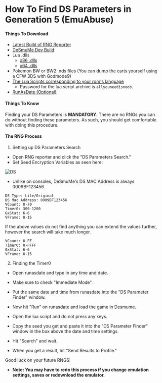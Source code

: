 # How To Find DS Parameters in Generation 5 (EmuAbuse)

#### Things To Download

- [Latest Build of RNG Reporter](https://ci.appveyor.com/project/Admiral-Fish/rngreporter/build/artifacts)
- [DeSmuMe Dev Build](https://sourceforge.net/projects/desmume/files/desmume/0.9.11/desmume-0.9.11-win32-dev.zip/download)
- Lua .dlls
  - [x86 .dlls](https://www.dropbox.com/s/2o4hdphn7j9z349/lua-dll-x86.zip?dl=0)
  - [x64 .dlls](https://www.dropbox.com/s/t8yttukleqserzp/lua-dll-x64.rar?dl=0)
- Pokemon BW or BW2 .nds files (You can dump the carts yourself using a CFW 3DS with Godmode9)
- [The Lua Scripts corresponding to your rom's language](http://pokerng.forumcommunity.net/?t=56443955)
  - Password for the lua script archive is `allyouneedisnoob`.
- [RunAsDate (Optional)](https://runasdate.en.softonic.com/)

#### Things To Know

Finding your DS Parameters is **MANDATORY**. There are no RNGs you can do without finding these parameters. As such, you should get comfortable with doing this procedure.
  

#### The RNG Process

1. Setting up DS Parameters Search

- Open RNG reporter and click the "DS Parameters Search."
- Set Seed Encryption Variables as seen here: 

![DS](https://i.imgur.com/VpwKrLW.png)

- Unlike on consoles, DeSmuMe's DS MAC Address is always 0009BF123456.

```
DS Type: Lite/Original
DS Mac Address: 0009BF123456
VCount: 0-70
Timer0: 300-1200
GxStat: 6-6
VFrame: 0-15
```

If the above values do not find anything you can extend the values further, however the search will take much longer.

```
VCount: 0-FF
Timer0: 0-FFFF
GxStat: 6-6
VFrame: 0-15
```

2. Finding the Timer0

 - Open runasdate and type in any time and date. 
  - Make sure to check "Immediate Mode". 
  - Put the same date and time from runasdate into the "DS Parameter Finder" window. 
  - Now hit "Run" on runasdate and load the game in Desmume.
 - Open the lua script and do not press any keys. 
  - Copy the seed you get and paste it into the "DS Parameter Finder" window in the box above the date and time settings. 
  - Hit "Search" and wait.

 - When you get a result, hit "Send Results to Profile." 
 
 Good luck on your future RNGS!


- **Note: You may have to redo this process if you change emulation settings, saves or redownload the emulator.**
